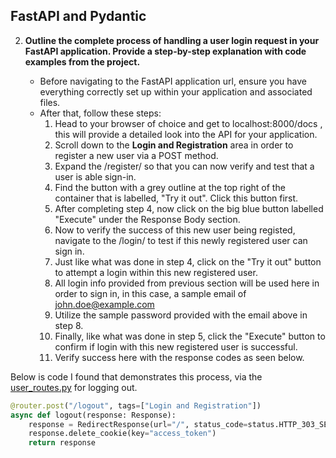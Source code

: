 ## FastAPI and Pydantic

2. **Outline the complete process of handling a user login request in your FastAPI application. Provide a step-by-step explanation with code examples from the project.**

    - Before navigating to the FastAPI application url, ensure you have everything correctly set up within your application and associated files.
    - After that, follow these steps:
        1) Head to your browser of choice and get to localhost:8000/docs , this will provide a detailed look into the API for your application.
        2) Scroll down to the **Login and Registration** area in order to register a new user via a POST method.
        3) Expand the /register/ so that you can now verify and test that a user is able sign-in.
        4) Find the button with a grey outline at the top right of the container that is labelled, "Try it out". Click this button first.
        5) After completing step 4, now click on the big blue button labelled "Execute" under the Response Body section.
        6) Now to verify the success of this new user being registed, navigate to the /login/ to test if this newly registered user can sign in.
        7) Just like what was done in step 4, click on the "Try it out" button to attempt a login within this new registered user.
        8) All login info provided from previous section will be used here in order to sign in, in this case, a sample email of john.doe@example.com
        9) Utilize the sample password provided with the email above in step 8.
        10) Finally, like what was done in step 5, click the "Execute" button to confirm if login with this new registered user is successful.
        11) Verify success here with the response codes as seen below.

Below is code I found that demonstrates this process, via the [user_routes.py](../app/routers/user_routes.py) for logging out.
```python
@router.post("/logout", tags=["Login and Registration"])
async def logout(response: Response):
    response = RedirectResponse(url="/", status_code=status.HTTP_303_SEE_OTHER)
    response.delete_cookie(key="access_token")
    return response
```